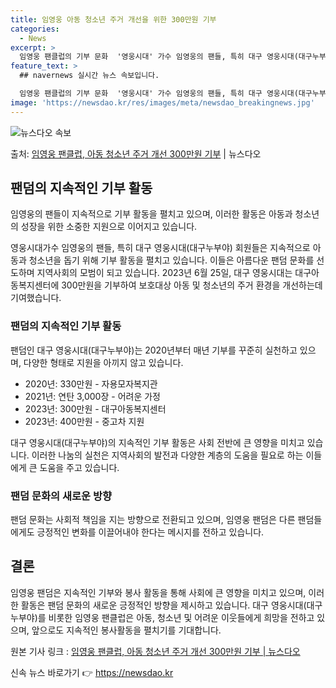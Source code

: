 ```yaml
---
title: 임영웅 아동 청소년 주거 개선을 위한 300만원 기부
categories:
  - News
excerpt: >
  임영웅 팬클럽의 기부 문화  '영웅시대' 가수 임영웅의 팬들, 특히 대구 영웅시대(대구누부야) 회원들은 지속…
feature_text: >
  ## navernews 실시간 뉴스 속보입니다.

  임영웅 팬클럽의 기부 문화  '영웅시대' 가수 임영웅의 팬들, 특히 대구 영웅시대(대구누부야) 회원들은 지속…
image: 'https://newsdao.kr/res/images/meta/newsdao_breakingnews.jpg'
---
```


![뉴스다오 속보](https://newsdao.kr/res/images/meta/newsdao_breakingnews.jpg)

<p>출처: <a href="https://newsdao.kr/4493" rel="dofollow">임영웅 팬클럽, 아동 청소년 주거 개선 300만원 기부</a> | 뉴스다오</p>

<h2 data-ke-size="size26">팬덤의 지속적인 기부 활동</h2>
임영웅의 팬들이 지속적으로 기부 활동을 펼치고 있으며, 이러한 활동은 아동과 청소년의 성장을 위한 소중한 지원으로 이어지고 있습니다.

<p data-ke-size="size16">영웅시대가수 임영웅의 팬들, 특히 대구 영웅시대(대구누부야) 회원들은 지속적으로 아동과 청소년을 돕기 위해 기부 활동을 펼치고 있습니다. 이들은 아름다운 팬덤 문화를 선도하며 지역사회의 모범이 되고 있습니다. 2023년 6월 25일, 대구 영웅시대는 대구아동복지센터에 300만원을 기부하여 보호대상 아동 및 청소년의 주거 환경을 개선하는데 기여했습니다.</p>

<h3>팬덤의 지속적인 기부 활동</h3>
팬덤인 대구 영웅시대(대구누부야)는 2020년부터 매년 기부를 꾸준히 실천하고 있으며, 다양한 형태로 지원을 아끼지 않고 있습니다. 

<ul>
    <li>2020년: 330만원 - 자용모자복지관</li>
    <li>2021년: 연탄 3,000장 - 어려운 가정</li>
    <li>2023년: 300만원 - 대구아동복지센터</li>
    <li>2023년: 400만원 - 중고차 지원</li>
</ul>

<p data-ke-size="size16">대구 영웅시대(대구누부야)의 지속적인 기부 활동은 사회 전반에 큰 영향을 미치고 있습니다. 이러한 나눔의 실천은 지역사회의 발전과 다양한 계층의 도움을 필요로 하는 이들에게 큰 도움을 주고 있습니다.</p>

<h3>팬덤 문화의 새로운 방향</h3>
팬덤 문화는 사회적 책임을 지는 방향으로 전환되고 있으며, 임영웅 팬덤은 다른 팬덤들에게도 긍정적인 변화를 이끌어내야 한다는 메시지를 전하고 있습니다.

<h2 data-ke-size="size26">결론</h2>
임영웅 팬덤은 지속적인 기부와 봉사 활동을 통해 사회에 큰 영향을 미치고 있으며, 이러한 활동은 팬덤 문화의 새로운 긍정적인 방향을 제시하고 있습니다. 대구 영웅시대(대구누부야)를 비롯한 임영웅 팬클럽은 아동, 청소년 및 어려운 이웃들에게 희망을 전하고 있으며, 앞으로도 지속적인 봉사활동을 펼치기를 기대합니다.

원본 기사 링크 : <a href="https://newsdao.kr/4493">임영웅 팬클럽, 아동 청소년 주거 개선 300만원 기부 | 뉴스다오</a> 

신속 뉴스 바로가기 👉 <a href="https://newsdao.kr" rel="dofollow">https://newsdao.kr</a>


